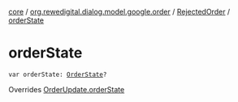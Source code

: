 [core](../../index.md) / [org.rewedigital.dialog.model.google.order](../index.md) / [RejectedOrder](index.md) / [orderState](./order-state.md)

# orderState

`var orderState: `[`OrderState`](../-order-state/index.md)`?`

Overrides [OrderUpdate.orderState](../-order-update/order-state.md)

